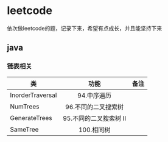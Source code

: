# leetcode
依次做leetcode的题，记录下来，希望有点成长，并且能坚持下来

## java

### 链表相关
| 类   |      功能      |  备注 |
|----------|:-------------:|------:|
| InorderTraversal |  94.中序遍历 |  |
| NumTrees |  96.不同的二叉搜索树 |  |
| GenerateTrees |  95.不同的二叉搜索树 Ⅱ|  |
| SameTree |  100.相同树  |
